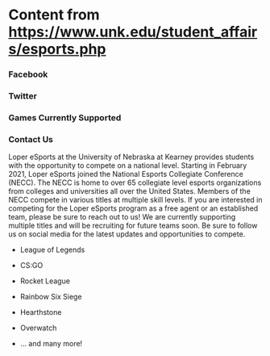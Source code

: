 # Content from https://www.unk.edu/student_affairs/esports.php

### Facebook

### Twitter

### Games Currently Supported

### Contact Us





Loper eSports at the University of Nebraska at Kearney provides students with the opportunity to compete on a national level. Starting in February 2021, Loper eSports joined the National Esports Collegiate Conference (NECC). The NECC is home to over 65 collegiate level esports organizations from colleges and universities all over the United States. Members of the NECC compete in various titles at multiple skill levels. If you are interested in competing for the Loper eSports program as a free agent or an established team, please be sure to reach out to us! We are currently supporting multiple titles and will be recruiting for future teams soon. Be sure to follow us on social media for the latest updates and opportunities to compete.



- League of Legends

- CS:GO

- Rocket League

- Rainbow Six Siege

- Hearthstone

- Overwatch

- … and many more!

